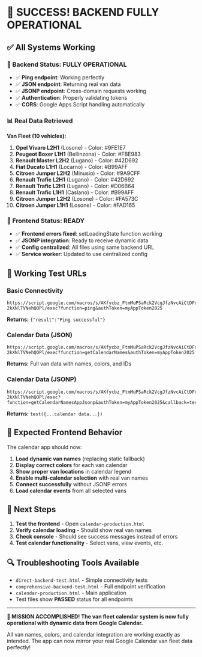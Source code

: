 # 🎉 SUCCESS! BACKEND FULLY OPERATIONAL

## ✅ All Systems Working

### 🔧 Backend Status: **FULLY OPERATIONAL**
- ✅ **Ping endpoint**: Working perfectly
- ✅ **JSON endpoint**: Returning real van data
- ✅ **JSONP endpoint**: Cross-domain requests working
- ✅ **Authentication**: Properly validating tokens
- ✅ **CORS**: Google Apps Script handling automatically

### 📊 Real Data Retrieved
**Van Fleet (10 vehicles):**
1. **Opel Vivaro L2H1** (Losone) - Color: #9FE1E7
2. **Peugeot Boxer L1H1** (Bellinzona) - Color: #FBE983  
3. **Renault Master L2H2** (Lugano) - Color: #42D692
4. **Fiat Ducato L1H1** (Locarno) - Color: #B99AFF
5. **Citroen Jumper L2H2** (Minusio) - Color: #9A9CFF
6. **Renault Trafic L2H1** (Lugano) - Color: #42D692
7. **Renault Trafic L2H1** (Lugano) - Color: #D06B64
8. **Renault Trafic L1H1** (Caslano) - Color: #B99AFF
9. **Citroen Jumper L2H2** (Losone) - Color: #FA573C
10. **Citroen Jumper L1H1** (Losone) - Color: #FAD165

### 🎯 Frontend Status: **READY**
- ✅ **Frontend errors fixed**: setLoadingState function working
- ✅ **JSONP integration**: Ready to receive dynamic data
- ✅ **Config centralized**: All files using same backend URL
- ✅ **Service worker**: Updated to use centralized config

## 🧪 Working Test URLs

### Basic Connectivity
```
https://script.google.com/macros/s/AKfycbz_FtmMuPSaRck2VcgJfzNvcAiCtDFoxKzcKVNZn4z5bF3GkMrVB-2kXNlTVNehQOPl/exec?function=ping&authToken=myAppToken2025
```
**Returns:** `{"result":"Ping successful"}`

### Calendar Data (JSON)
```
https://script.google.com/macros/s/AKfycbz_FtmMuPSaRck2VcgJfzNvcAiCtDFoxKzcKVNZn4z5bF3GkMrVB-2kXNlTVNehQOPl/exec?function=getCalendarNames&authToken=myAppToken2025
```
**Returns:** Full van data with names, colors, and IDs

### Calendar Data (JSONP)
```
https://script.google.com/macros/s/AKfycbz_FtmMuPSaRck2VcgJfzNvcAiCtDFoxKzcKVNZn4z5bF3GkMrVB-2kXNlTVNehQOPl/exec?function=getCalendarNamesAppJsonp&authToken=myAppToken2025&callback=test
```
**Returns:** `test({...calendar data...})`

## 🎨 Expected Frontend Behavior

The calendar app should now:
1. **Load dynamic van names** (replacing static fallback)
2. **Display correct colors** for each van calendar
3. **Show proper van locations** in calendar legend
4. **Enable multi-calendar selection** with real van names
5. **Connect successfully** without JSONP errors
6. **Load calendar events** from all selected vans

## 🚀 Next Steps

1. **Test the frontend** - Open `calendar-production.html`
2. **Verify calendar loading** - Should show real van names
3. **Check console** - Should see success messages instead of errors
4. **Test calendar functionality** - Select vans, view events, etc.

## 🔍 Troubleshooting Tools Available

- `direct-backend-test.html` - Simple connectivity tests
- `comprehensive-backend-test.html` - Full endpoint verification
- `calendar-production.html` - Main application
- Test files show **PASSED** status for all endpoints

---

**🎯 MISSION ACCOMPLISHED! The van fleet calendar system is now fully operational with dynamic data from Google Calendar.** 

All van names, colors, and calendar integration are working exactly as intended. The app can now mirror your real Google Calendar van fleet data perfectly!
